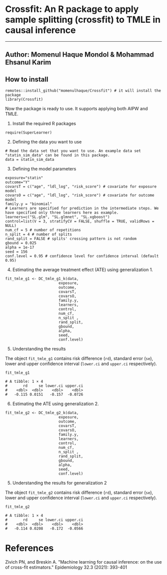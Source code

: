 # Crossfit: An R package to apply sample splitting (crossfit) to TMLE in causal inference
---
Author: Momenul Haque Mondol & Mohammad Ehsanul Karim
---

## How to install

```{r}
remotes::install_github("momenulhaque/Crossfit") # it will install the package
library(Crossfit) 
```
Now the package is ready to use. It supports applying both AIPW and TMLE. 

 1. Install the required R packages

```{r}
require(SuperLearner)
```
 
 2. Defining the data you want to use
 
```{r}
# Read the data set that you want to use. An example data set "statin_sim_data" can be found in this package.
data = statin_sim_data 
```
 3. Defining the model parameters

```{r}
exposure="statin"
outcome="Y"
covarsT = c("age", "ldl_log", "risk_score") # covariate for exposure model
covarsO = c("age", "ldl_log", "risk_score") # covariate for outcome model
family.y = "binomial"
# Learners are specified for prediction in the intermediate steps. We have specified only three learners here as example.
learners=c("SL.glm", "SL.glmnet", "SL.xgboost")
control=list(V = 3, stratifyCV = FALSE, shuffle = TRUE, validRows = NULL)
num_cf = 5 # number of repetitions
n_split = 4 # number of splits
rand_split = FALSE # splits' crossing pattern is not random
gbound = 0.025
alpha = 1e-17
seed = 156
conf.level = 0.95 # confidence level for confidence interval (default 0.95)
```

 4. Estimating the average treatment effect (ATE) using generalization 1. 

```{r}
fit_tmle_g1 <- DC_tmle_g1_k(data,
                        exposure,
                        outcome,
                        covarsT,
                        covarsO,
                        family.y,
                        learners,
                        control,
                        num_cf, 
                        n_split ,
                        rand_split,
                        gbound,
                        alpha,
                        seed,
                        conf.level)

```

 5. Understanding the results

The object `fit_tmle_g1` contains risk difference (`rd`), standard error (`se`), lower and upper confidence interval (`lower.ci` and `upper.ci` respectively). 

```{r}
fit_tmle_g1

# A tibble: 1 × 4
#       rd     se lower.ci upper.ci
#    <dbl>  <dbl>    <dbl>    <dbl>
#   -0.115 0.0151   -0.157  -0.0726

```



 6. Estimating the ATE using generalization 2. 

```{r}
fit_tmle_g2 <- DC_tmle_g2_k(data,
                        exposure,
                        outcome,
                        covarsT,
                        covarsO,
                        family.y,
                        learners,
                        control,
                        num_cf, 
                        n_split ,
                        rand_split,
                        gbound,
                        alpha,
                        seed,
                        conf.level)

```

5. Understanding the results for generalization 2

The object `fit_tmle_g2` contains risk difference (`rd`), standard error (`se`), lower and upper confidence interval (`lower.ci` and `upper.ci` respectively). 

```{r}
fit_tmle_g2

# A tibble: 1 × 4
#       rd     se lower.ci upper.ci
#    <dbl>  <dbl>    <dbl>    <dbl>
#   -0.114 0.0208   -0.172  -0.0566

```


# References
Zivich PN, and Breskin A. "Machine learning for causal inference: on the use of cross-fit estimators." Epidemiology 32.3 (2021): 393-401

